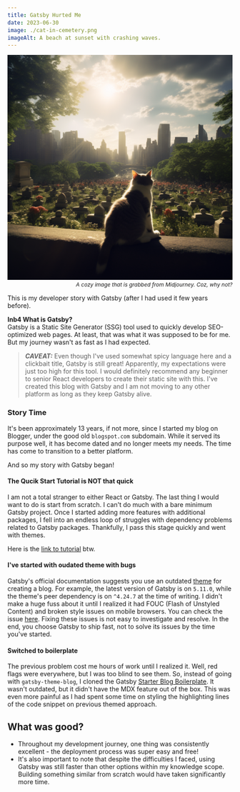 ```yaml
---
title: Gatsby Hurted Me
date: 2023-06-30
image: ./cat-in-cemetery.png
imageAlt: A beach at sunset with crashing waves.
---
```


![A cozy image that is grabbed from Midjourney.](./cat-in-cemetery.png "asd")
<i style="display: flex;
    justify-content: flex-end;
    font-size: 12px;
    color: var(--theme-ui-colors-muted);">A cozy image that is grabbed from Midjourney. Coz, why not?</i>

This is my developer story with Gatsby (after I had used it few years before).

**Inb4 What is Gatsby?**  
Gatsby is a Static Site Generator (SSG) tool used to quickly develop SEO-optimized web pages. At least, that was what it was supposed to be for me. But my journey wasn't as fast as I had expected.

> **_CAVEAT:_**
> Even though I've used somewhat spicy language here and a clickbait title, Gatsby is still great! Apparently, my expectations were just too high for this tool. I would definitely recommend any beginner to senior React developers to create their static site with this. I've created this blog with Gatsby and I am not moving to any other platform as long as they keep Gatsby alive.

### Story Time

It's been approximately 13 years, if not more, since I started my blog on Blogger, under the good old `blogspot.com` subdomain. While it served its purpose well, it has become dated and no longer meets my needs. The time has come to transition to a better platform.

And so my story with Gatsby began!

#### The Qucik Start Tutorial is NOT that quick

I am not a total stranger to either React or Gatsby. The last thing I would want to do is start from scratch. I can't do much with a bare minimum Gatsby project. Once I started adding more features with additional packages, I fell into an endless loop of struggles with dependency problems related to Gatsby packages. Thankfully, I pass this stage quickly and went with themes.

Here is the [link to tutorial](https://www.gatsbyjs.com/docs/quick-start/) btw.

#### I've started with oudated theme with bugs

Gatsby's official documentation suggests you use an outdated [theme](https://www.gatsbyjs.com/docs/how-to/plugins-and-themes/) for creating a blog. For example, the latest version of Gatsby is on `5.11.0`, while the theme's peer dependency is on `^4.24.7` at the time of writing. I didn't make a huge fuss about it until I realized it had FOUC (Flash of Unstyled Content) and broken style issues on mobile browsers. You can check the issue [here](https://github.com/gatsbyjs/gatsby/issues/38339). Fixing these issues is not easy to investigate and resolve. In the end, you choose Gatsby to ship fast, not to solve its issues by the time you've started.

#### Switched to boilerplate

The previous problem cost me hours of work until I realized it. Well, red flags were everywhere, but I was too blind to see them. So, instead of going with `gatsby-theme-blog`, I cloned the Gatsby [Starter Blog Boilerplate](https://github.com/gatsbyjs/gatsby-starter-blog). It wasn't outdated, but it didn't have the MDX feature out of the box. This was even more painful as I had spent some time on styling the highlighting lines of the code snippet on previous themed approach.

## What was good?

- Throughout my development journey, one thing was consistently excellent - the deployment process was super easy and free!
- It's also important to note that despite the difficulties I faced, using Gatsby was still faster than other options within my knowledge scope. Building something similar from scratch would have taken significantly more time.
